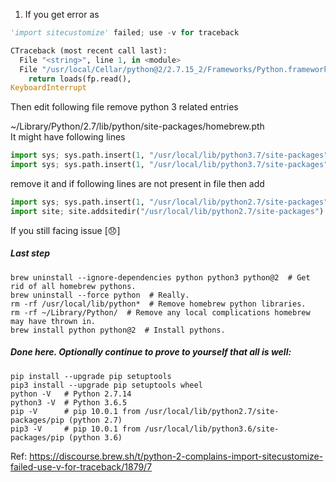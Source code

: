 1. If you get error as 
```python
'import sitecustomize' failed; use -v for traceback
```

```python
CTraceback (most recent call last):
  File "<string>", line 1, in <module>
  File "/usr/local/Cellar/python@2/2.7.15_2/Frameworks/Python.framework/Versions/2.7/lib/python2.7/json/__init__.py", line 287, in load
    return loads(fp.read(),
KeyboardInterrupt
```

Then edit following file remove python 3 related entries

~/Library/Python/2.7/lib/python/site-packages/homebrew.pth  
It might have following lines  
```python
import sys; sys.path.insert(1, "/usr/local/lib/python3.7/site-packages")
import sys; sys.path.insert(1, "/usr/local/lib/python3.7/site-packages")
```
remove it and if following lines are not present in file then add 
```python
import sys; sys.path.insert(1, "/usr/local/lib/python2.7/site-packages")
import site; site.addsitedir("/usr/local/lib/python2.7/site-packages")
```

If you still facing issue [:disappointed:]
##### Last step
``` shell
brew uninstall --ignore-dependencies python python3 python@2  # Get rid of all homebrew pythons.
brew uninstall --force python  # Really.
rm -rf /usr/local/lib/python*  # Remove homebrew python libraries.
rm -rf ~/Library/Python/  # Remove any local complications homebrew may have thrown in.
brew install python python@2  # Install pythons.
```
##### Done here.  Optionally continue to prove to yourself that all is well:
```shell
pip install --upgrade pip setuptools
pip3 install --upgrade pip setuptools wheel
python -V   # Python 2.7.14
python3 -V  # Python 3.6.5
pip -V      # pip 10.0.1 from /usr/local/lib/python2.7/site-packages/pip (python 2.7)
pip3 -V     # pip 10.0.1 from /usr/local/lib/python3.6/site-packages/pip (python 3.6)
```

Ref: https://discourse.brew.sh/t/python-2-complains-import-sitecustomize-failed-use-v-for-traceback/1879/7

